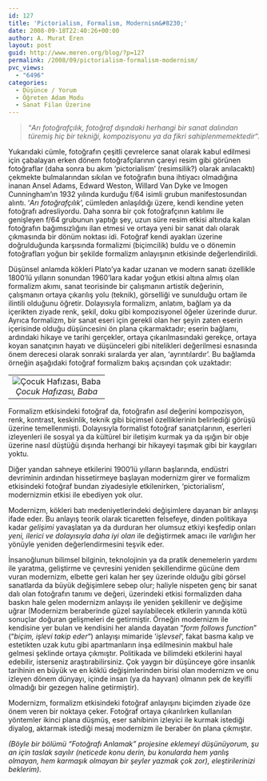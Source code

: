 ```yaml
---
id: 127
title: 'Pictorialism, Formalism, Modernism&#8230;'
date: 2008-09-18T22:40:26+00:00
author: A. Murat Eren
layout: post
guid: http://www.meren.org/blog/?p=127
permalink: /2008/09/pictorialism-formalism-modernism/
pvc_views:
  - "6496"
categories:
  - Düşünce / Yorum
  - Öğreten Adam Modu
  - Sanat Filan Üzerine
---
```

> &#8220;_Arı fotoğrafçılık, fotoğraf dışındaki herhangi bir sanat dalından türemiş hiç bir tekniği, kompozisyonu ya da fikri sahiplenmemektedir_&#8220;.

Yukarıdaki cümle, fotoğrafın çeşitli çevrelerce sanat olarak kabul edilmesi için çabalayan erken dönem fotoğrafçılarının çareyi resim gibi görünen fotoğraflar (daha sonra bu akım &#8216;pictorialism&#8217; (resimsilik?) olarak anılacaktı) çekmekte bulmalarından sıkılan ve fotoğrafın buna ihtiyacı olmadığına inanan Ansel Adams, Edward Weston, Willard Van Dyke ve Imogen Cunningham&#8217;ın 1932 yılında kurduğu f/64 isimli grubun manifestosundan alıntı. &#8216;_Arı fotoğrafçılık_&#8216;, cümleden anlaşıldığı üzere, kendi kendine yeten fotoğrafı adresliyordu. Daha sonra bir çok fotoğrafçının katılımı ile genişleyen f/64 grubunun yaptığı şey, uzun süre resim etkisi altında kalan fotoğrafın bağımsızlığını ilan etmesi ve ortaya yeni bir sanat dalı olarak çıkmasında bir dönüm noktası idi. Fotoğraf kendi ayakları üzerine doğrulduğunda karşısında formalizmi (biçimcilik) buldu ve o dönemin fotoğrafları yoğun bir şekilde formalizm anlayışının etkisinde değerlendirildi.

Düşünsel anlamda kökleri Plato&#8217;ya kadar uzanan ve modern sanatı özellikle 1800&#8217;lü yılların sonundan 1960&#8217;lara kadar yoğun etkisi altına almış olan formalizm akımı, sanat teorisinde bir çalışmanın artistik değerinin, çalışmanın ortaya çıkarılış yolu (teknik), görselliği ve sunulduğu ortam ile ilintili olduğunu öğretir. Dolayısıyla formalizm, anlatım, bağlam ya da içerikten ziyade renk, şekil, doku gibi kompozisyonel öğeler üzerinde durur. Ayrıca formalizm, bir sanat eseri için gerekli olan her şeyin zaten eserin içerisinde olduğu düşüncesini ön plana çıkarmaktadır; eserin bağlamı, ardındaki hikaye ve tarihi gerçekler, ortaya çıkarılmasındaki gerekçe, ortaya koyan sanatçının hayatı ve düşünceleri gibi nitelikleri değerilmesi esnasında önem derecesi olarak sonraki sıralarda yer alan, &#8216;ayrıntılardır&#8217;. Bu bağlamda örneğin aşağıdaki fotoğraf formalizm bakış açısından çok uzaktadır:

<table border="0" width="100%">
  <tr>
    <td align="center">
      <img title="Çocuk Hafızası, Baba" src="http://lh5.ggpht.com/a.murat.eren/RlwjKJNMEGI/AAAAAAAAA-o/NyanCrt9m5Y/s800/03-cocuk-hafizasi-baba.jpg" alt="Çocuk Hafızası, Baba" /><br /> <em>Çocuk Hafızası, Baba</em>
    </td>
  </tr>
</table>

Formalizm etkisindeki fotoğraf da, fotoğrafın asıl değerini kompozisyon, renk, kontrast, keskinlik, teknik gibi biçimsel özelliklerinin belirlediği görüşü üzerine temellenmişti. Dolayısıyla formalist fotoğraf sanatçılarının, eserleri izleyenleri ile sosyal ya da kültürel bir iletişim kurmak ya da ışığın bir obje üzerine nasıl düştüğü dışında herhangi bir hikayeyi taşımak gibi bir kaygıları yoktu.

Diğer yandan sahneye etkilerini 1900&#8217;lü yılların başlarında, endüstri devriminin ardından hissetirmeye başlayan modernizm girer ve formalizm etkisindeki fotoğraf bundan ziyadesiyle etkilenirken, &#8216;pictorialism&#8217;, modernizmin etkisi ile ebediyen yok olur.

Modernizm, kökleri batı medeniyetlerindeki değişimlere dayanan bir anlayışı ifade eder. Bu anlayış teorik olarak ticaretten felsefeye, dinden politikaya kadar _gelişimi_ yavaşlatan ya da durduran her olumsuz etkiyi keşfedip onları _yeni, ilerici ve dolayısıyla daha iyi olan_ ile değiştirmek amacı ile _varlığın_ her yönüyle yeniden değerlendirmesini teşvik eder.

İnsanoğlunun bilimsel bilginin, teknolojinin ya da pratik denemelerin yardımı ile yaratma, geliştirme ve çevresini yeniden şekillendirme gücüne dem vuran modernizm, elbette geri kalan her şey üzerinde olduğu gibi görsel sanatlarda da büyük değişimlere sebep olur; haliyle nispeten genç bir sanat dalı olan fotoğrafın tanımı ve değeri, üzerindeki etkisi formalizden daha baskın hale gelen modernizm anlayışı ile yeniden şekillenir ve değişime uğrar (Modernizm beraberinde güzel sayılabilecek etkilerin yanında kötü sonuçlar doğuran gelişmeleri de getirmiştir. Örneğin modernizm ile kendisine yer bulan ve kendisini her alanda dayatan &#8220;_form follows function_&#8221; (&#8220;_biçim, işlevi takip eder_&#8220;) anlayışı mimaride &#8216;_işlevsel_&#8216;, fakat basma kalıp ve estetikten uzak kutu gibi apartmanların inşa edilmesinin makbul hale gelmesi şeklinde ortaya çıkmıştır. Politikada ve bilimdeki etkilerini hayal edebilir, isterseniz araştırabilirsiniz. Çok yaygın bir düşünceye göre insanlık tarihinin en büyük ve en köklü değişimlerinden birisi olan modernizm ve onu izleyen dönem dünyayı, içinde insan (ya da hayvan) olmanın pek de keyifli olmadığı bir gezegen haline getirmiştir).

Modernizm, formalizm etkisindeki fotoğraf anlayışını biçimden ziyade öze önem veren bir noktaya çeker. Fotoğraf ortaya çıkarılırken kullanılan yöntemler ikinci plana düşmüş, eser sahibinin izleyici ile kurmak istediği diyalog, aktarmak istediği mesaj modernizm ile beraber ön plana çıkmıştır.

_(Böyle bir bölümü &#8220;Fotoğrafı Anlamak&#8221; projesine eklemeyi düşünüyorum, şu an için taslak sayılır (neticede konu derin, bu konularda hem yanlış olmayan, hem karmaşık olmayan bir şeyler yazmak çok zor), eleştirilerinizi beklerim)._